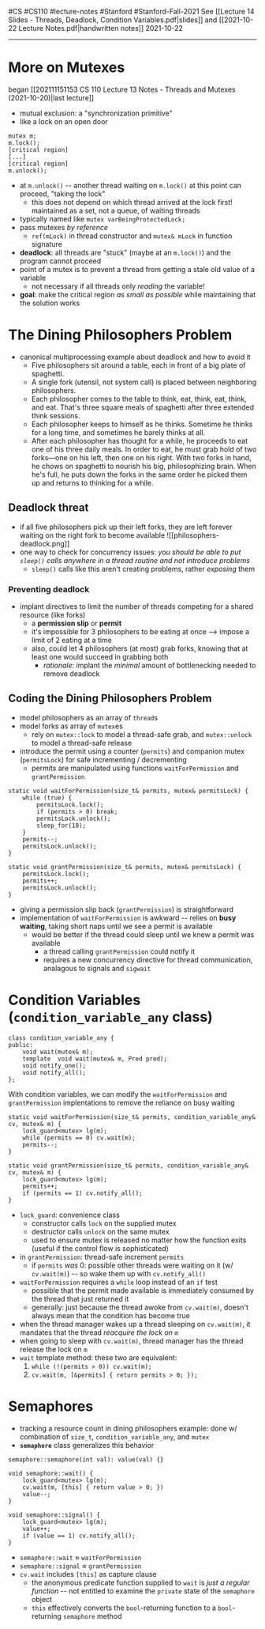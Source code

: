#CS #CS110 #lecture-notes #Stanford #Stanford-Fall-2021 
See [[Lecture 14 Slides - Threads, Deadlock, Condition Variables.pdf|slides]] and [[2021-10-22 Lecture Notes.pdf|handwritten notes]]
2021-10-22
___
# More on Mutexes
began [[202111151153 CS 110 Lecture 13 Notes - Threads and Mutexes (2021-10-20)|last lecture]]
- mutual exclusion: a "synchronization primitive"
- like a lock on an open door

```
mutex m;
m.lock();
[critical region]
[...]
[critical region]
m.unlock();
```
- at `m.unlock()` -- another thread waiting on `m.lock()` at this point can proceed, "taking the lock"
	- this does not depend on which thread arrived at the lock first! maintained as a set, not a queue, of waiting threads
- typically named like `mutex varBeingProtectedLock;`
- pass mutexes *by reference*
	- `ref(mLock)` in thread constructor and `mutex& mLock` in function signature
- **deadlock**: all threads are "stuck" (maybe at an `m.lock()`) and the program cannot proceed
- point of a mutex is to prevent a thread from getting a stale old value of a variable
	- not necessary if all threads only *reading* the variable!
- **goal**: make the critical region *as small as possible* while maintaining that the solution works

# The Dining Philosophers Problem
- canonical multiprocessing example about deadlock and how to avoid it
	- Five philosophers sit around a table, each in front of a big plate of spaghetti.
	- A single fork (utensil, not system call) is placed between neighboring philosophers.
	- Each philosopher comes to the table to think, eat, think, eat, think, and eat. That's three square meals of spaghetti after three extended think sessions.
	- Each philosopher keeps to himself as he thinks. Sometime he thinks for a long time, and sometimes he barely thinks at all.
	- After each philosopher has thought for a while, he proceeds to eat one of his three daily meals. In order to eat, he must grab hold of two forks—one on his left, then one on his right. With two forks in hand, he chows on spaghetti to nourish his big, philosophizing brain. When he's full, he puts down the forks in the same order he picked them up and returns to thinking for a while.

## Deadlock threat
- if all five philosophers pick up their left forks, they are left forever waiting on the right fork to become available
![[philosophers-deadlock.png]]
- one way to check for concurrency issues: *you should be able to put `sleep()` calls anywhere in a thread routine and not introduce problems*
	- `sleep()` calls like this aren't creating problems, rather *exposing* them

### Preventing deadlock
- implant directives to limit the number of threads competing for a shared resource (like forks)
	- a **permission slip** or **permit**
	- it's impossible for 3 philosophers to be eating at once --> impose a limit of 2 eating at a time
	- also, could let 4 philosophers (at most) grab forks, knowing that at least one would succeed in grabbing both
		- *rationale*: implant the *minimal* amount of bottlenecking needed to remove deadlock

## Coding the Dining Philosophers Problem
- model philosophers as an array of `thread`s
- model forks as array of `mutex`es
	- rely on `mutex::lock` to model a thread-safe grab, and `mutex::unlock` to model a thread-safe release
- introduce the permit using a counter (`permits`) and companion mutex (`permitsLock`) for safe incrementing / decrementing
	- permits are manipulated using functions `waitForPermission` and `grantPermission`
```
static void waitForPermission(size_t& permits, mutex& permitsLock) {
	while (true) {
		permitsLock.lock();
		if (permits > 0) break;
		permitsLock.unlock();
		sleep_for(10);
	}
	permits--;
	permitsLock.unlock();
}

static void grantPermission(size_t& permits, mutex& permitsLock) {
	permitsLock.lock();
	permits++;
	permitsLock.unlock();
}
```
- giving a permission slip back (`grantPermission`) is straightforward
- implementation of `waitForPermission` is awkward -- relies on **busy waiting**, taking short naps until we see a permit is available
	- would be better if the thread could sleep until we knew a permit was available
		- a thread calling `grantPermission` could notify it
		- requires a new concurrency directive for thread communication, analagous to signals and `sigwait`

# Condition Variables (`condition_variable_any` class)
```
class condition_variable_any {
public:
	void wait(mutex& m);
	template  void wait(mutex& m, Pred pred);
	void notify_one();
	void notify_all();
};
```

With condition variables, we can modify the `waitForPermission` and `grantPermission` implentations to remove the reliance on busy waiting
```
static void waitForPermission(size_t& permits, condition_variable_any& cv, mutex& m) {
	lock_guard<mutex> lg(m);
	while (permits == 0) cv.wait(m);
	permits--;
}

static void grantPermission(size_t& permits, condition_variable_any& cv, mutex& m) {
	lock_guard<mutex> lg(m);
	permits++;
	if (permits == 1) cv.notify_all();
}
```
- `lock_guard`: convenience class
	- constructor calls `lock` on the supplied mutex
	- destructor calls `unlock` on the same mutex
	- used to ensure mutex is released no matter how the function exits (useful if the control flow is sophisticated)
- in `grantPermission`: thread-safe increment `permits`
	- if `permits` *was* 0: possible other threads were waiting on it (w/ `cv.wait(m)`) -- so wake them up with `cv.notify_all()`
- `waitForPermission` requires a `while` loop instead of an `if` test
	- possible that the permit made available is immediately consumed by the thread that just returned it
	- generally: just because the thread awoke from `cv.wait(m)`, doesn't always mean that the condition has become true
- when the thread manager wakes up a thread sleeping on `cv.wait(m)`, it mandates that the thread *reacquire the lock on `m`*
- when going to sleep with `cv.wait(m)`, thread manager has the thread release the lock on `m`
- `wait` template method: these two are equivalent:
	1. `while (!(permits > 0)) cv.wait(m);`
	2. `cv.wait(m, [&permits] { return permits > 0; });`

# Semaphores
- tracking a resource count in dining philosophers example: done w/ combination of `size_t`, `condition_variable_any`, and `mutex`
- **`semaphore`** class generalizes this behavior

```
semaphore::semaphore(int val): value(val) {}

void semaphore::wait() {
	lock_guard<mutex> lg(m);
	cv.wait(m, [this] { return value > 0; })
	value--;
}

void semaphore::signal() {
	lock_guard<mutex> lg(m);
	value++;
	if (value == 1) cv.notify_all();
}
```
- `semaphore::wait` $\approx$ `waitForPermission`
- `semaphore::signal` $\approx$ `grantPermission`
- `cv.wait` includes `[this]` as capture clause
	- the anonymous predicate function supplied to `wait` is *just a regular function* -- not entitled to examine the `private` state of the `semaphore` object
	- `this` effectively converts the `bool`-returning function to a `bool`-returning `semaphore` method